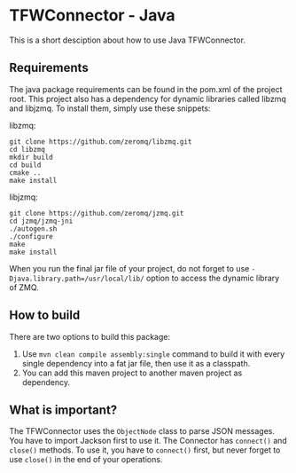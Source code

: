 # TFWConnector - Java

This is a short desciption about how to use Java TFWConnector.

## Requirements

The java package requirements can be found in the pom.xml of the project root. This project also has a dependency for dynamic libraries called libzmq and libjzmq. To install them, simply use these snippets:

libzmq:
```text
git clone https://github.com/zeromq/libzmq.git
cd libzmq
mkdir build
cd build
cmake ..
make install
```

libjzmq:
```text
git clone https://github.com/zeromq/jzmq.git
cd jzmq/jzmq-jni
./autogen.sh
./configure
make
make install
```
When you run the final jar file of your project, do not forget to use `-Djava.library.path=/usr/local/lib/` option to access the dynamic library of ZMQ.

## How to build

There are two options to build this package:
  1. Use `mvn clean compile assembly:single` command to build it with every single dependency into a fat jar file, then use it as a classpath.
  2. You can add this maven project to another maven project as dependency. 

## What is important?

The TFWConnector uses the `ObjectNode` class to parse JSON messages. You have to import Jackson first to use it. The Connector has `connect()` and `close()` methods. To use it, you have to `connect()` first, but never forget to use `close()` in the end of your operations.